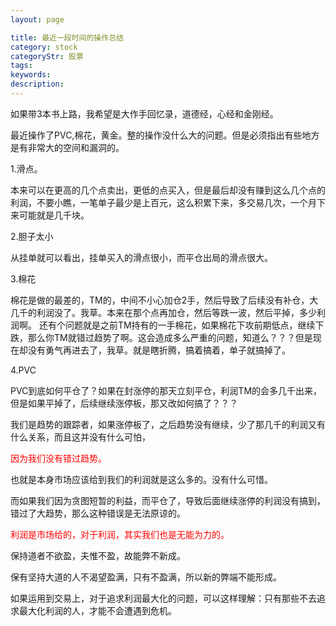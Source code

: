 ```yaml
---
layout: page

title: 最近一段时间的操作总结
category: stock
categoryStr: 股票
tags: 
keywords: 
description: 
---
```



如果带3本书上路，我希望是大作手回忆录，道德经，心经和金刚经。

最近操作了PVC,棉花，黄金。整的操作没什么大的问题。但是必须指出有些地方是有非常大的空间和漏洞的。

1.滑点。

本来可以在更高的几个点卖出，更低的点买入，但是最后却没有赚到这么几个点的利润，不要小瞧，一笔单子最少是上百元，这么积累下来，多交易几次，一个月下来可能就是几千块。

2.胆子太小

从挂单就可以看出，挂单买入的滑点很小，而平仓出局的滑点很大。

3.棉花

棉花是做的最差的，TM的，中间不小心加仓2手，然后导致了后续没有补仓，大几千的利润没了。我草。本来在那个点再加仓，然后等跌一波，然后平掉，多少利润啊。
还有个问题就是之前TM持有的一手棉花，如果棉花下攻前期低点，继续下跌，那么你TM就错过趋势了啊。这会造成多么严重的问题，知道么？？？但是现在却没有勇气再进去了，我草。就是瞎折腾，搞着搞着，单子就搞掉了。

4.PVC

PVC到底如何平仓了？如果在封涨停的那天立刻平仓，利润TM的会多几千出来，但是如果平掉了，后续继续涨停板，那又改如何搞了？？？

我们是趋势的跟踪者，如果涨停板了，之后趋势没有继续，少了那几千的利润又有什么关系，而且这并没有什么可怕，

<font color='#FF0000'>因为我们没有错过趋势。</font>

也就是本身市场应该给到我们的利润就是这么多的。没有什么可惜。

而如果我们因为贪图短暂的利益，而平仓了，导致后面继续涨停的利润没有搞到，错过了大趋势，那么这种错误是无法原谅的。

<font color='#FF0000'>利润是市场给的，对于利润，其实我们也是无能为力的。</font>


保持道者不欲盈，夫惟不盈，故能弊不新成。

保有坚持大道的人不渴望盈满，只有不盈满，所以新的弊端不能形成。

如果运用到交易上，对于追求利润最大化的问题，可以这样理解：只有那些不去追求最大化利润的人，才能不会遭遇到危机。





